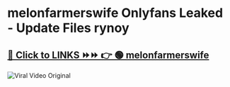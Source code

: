 
 # melonfarmerswife Onlyfans Leaked - Update Files rynoy

## <h2><a href="https://clipsfans.com/melonfarmerswife&ref=git">🔗 Click to LINKS ⏩⏩ 👉 🟢 melonfarmerswife </a></h2>

<a href="https://clipsfans.com/melonfarmerswife&ref=git" rel="nofollow" data-target="animated-image.originalLink"><img src="https://i.ibb.co.com/xMMVF88/686577567.gif" alt="Viral Video Original" style="max-width: 100%; display: inline-block;" data-target="animated-image.originalImage"></a>


